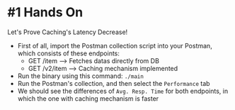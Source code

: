 # #1 Hands On

Let's Prove Caching's Latency Decrease!

- First of all, import the Postman collection script into your Postman, which consists of these endpoints:
  - GET /item --> Fetches datas directly from DB
  - GET /v2/item --> Caching mechanism implemented
- Run the binary using this command: ```./main```
- Run the Postman's collection, and then select the ```Performance``` tab
- We should see the differences of ```Avg. Resp. Time``` for both endpoints, in which the one with caching mechanism is faster